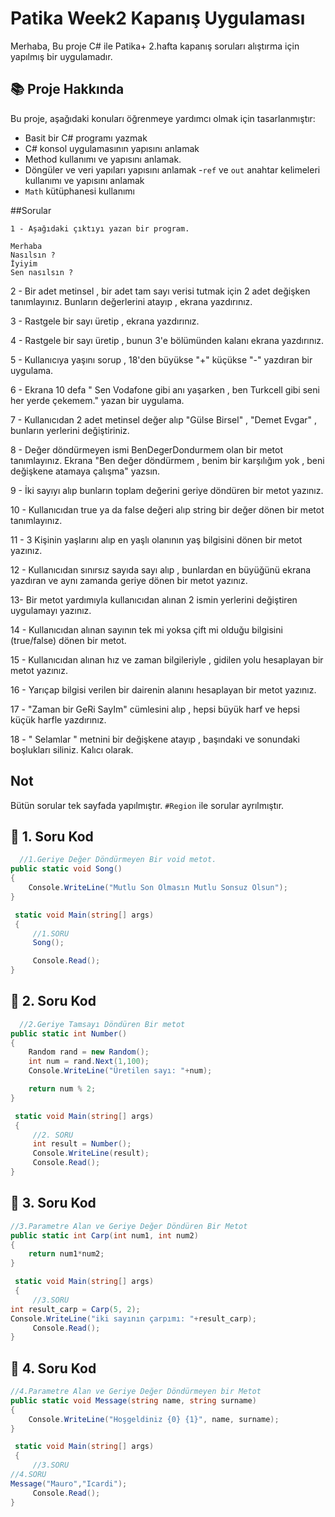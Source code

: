 # Patika Week2 Kapanış Uygulaması
Merhaba,
Bu proje C# ile Patika+ 2.hafta kapanış soruları alıştırma için yapılmış bir uygulamadır.

## 📚 Proje Hakkında
Bu proje, aşağıdaki konuları öğrenmeye yardımcı olmak için tasarlanmıştır:
- Basit bir C# programı yazmak
- C# konsol uygulamasının yapısını anlamak
- Method kullanımı ve yapısını anlamak.
- Döngüler ve veri yapıları yapısını anlamak
-`ref` ve `out` anahtar kelimeleri kullanımı ve yapısını anlamak
- `Math` kütüphanesi kullanımı



##Sorular
```
1 - Aşağıdaki çıktıyı yazan bir program.

Merhaba
Nasılsın ?
İyiyim
Sen nasılsın ?
```
2 - Bir adet metinsel , bir adet tam sayı verisi tutmak için 2 adet değişken tanımlayınız. Bunların değerlerini atayıp , ekrana yazdırınız.


3 - Rastgele bir sayı üretip , ekrana yazdırınız.



4 - Rastgele bir sayı üretip , bunun 3'e bölümünden kalanı ekrana yazdırınız.



5 - Kullanıcıya yaşını sorup , 18'den büyükse "+" küçükse "-" yazdıran bir uygulama.



6 - Ekrana 10 defa " Sen Vodafone gibi anı yaşarken , ben Turkcell gibi seni her yerde çekemem." yazan bir uygulama.



7 - Kullanıcıdan 2 adet metinsel değer alıp "Gülse Birsel" , "Demet Evgar" , bunların yerlerini değiştiriniz.


8 - Değer döndürmeyen ismi BenDegerDondurmem olan bir metot tanımlayınız. Ekrana "Ben değer döndürmem , benim bir karşılığım yok , beni değişkene atamaya çalışma" yazsın.



9 - İki sayıyı alıp bunların toplam değerini geriye döndüren bir metot yazınız.

10 - Kullanıcıdan true ya da false değeri alıp string bir değer dönen bir metot tanımlayınız.

 11 - 3 Kişinin yaşlarını alıp en yaşlı olanının yaş bilgisini dönen bir metot yazınız.



12 - Kullanıcıdan sınırsız sayıda sayı alıp , bunlardan en büyüğünü ekrana yazdıran ve aynı zamanda geriye dönen bir metot yazınız.



13- Bir metot yardımıyla kullanıcıdan alınan 2 ismin yerlerini değiştiren uygulamayı yazınız.



14 - Kullanıcıdan alınan sayının tek mi yoksa çift mi olduğu bilgisini (true/false) dönen bir metot.



15 - Kullanıcıdan alınan hız ve zaman bilgileriyle , gidilen yolu hesaplayan bir metot yazınız.



16 - Yarıçap bilgisi verilen bir dairenin alanını hesaplayan bir metot yazınız.



17 - "Zaman bir GeRi SayIm" cümlesini alıp , hepsi büyük harf ve hepsi küçük harfle yazdırınız.


18 - "    Selamlar   " metnini bir değişkene atayıp , başındaki ve sonundaki boşlukları siliniz. Kalıcı olarak.

## Not
Bütün sorular tek sayfada yapılmıştır. `#Region` ile sorular ayrılmıştır.

## 🚀 1. Soru Kod
```csharp
  //1.Geriye Değer Döndürmeyen Bir void metot.
public static void Song()
{
    Console.WriteLine("Mutlu Son Olmasın Mutlu Sonsuz Olsun");
}

 static void Main(string[] args)
 {
     //1.SORU
     Song();

     Console.Read();
}
```

## 🚀 2. Soru Kod
```csharp
  //2.Geriye Tamsayı Döndüren Bir metot
public static int Number()
{
    Random rand = new Random();
    int num = rand.Next(1,100);
    Console.WriteLine("Üretilen sayı: "+num);

    return num % 2;
}

 static void Main(string[] args)
 {
     //2. SORU
     int result = Number();
     Console.WriteLine(result);
     Console.Read();
}
```

## 🚀 3. Soru Kod
```csharp
//3.Parametre Alan ve Geriye Değer Döndüren Bir Metot
public static int Carp(int num1, int num2)
{
    return num1*num2;
}

 static void Main(string[] args)
 {
     //3.SORU
int result_carp = Carp(5, 2);
Console.WriteLine("iki sayının çarpımı: "+result_carp);
     Console.Read();
}
```

## 🚀 4. Soru Kod
```csharp
//4.Parametre Alan ve Geriye Değer Döndürmeyen bir Metot
public static void Message(string name, string surname)
{
    Console.WriteLine("Hoşgeldiniz {0} {1}", name, surname);
}

 static void Main(string[] args)
 {
     //3.SORU
//4.SORU
Message("Mauro","Icardi");
     Console.Read();
}


